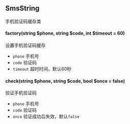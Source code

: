 ## SmsString

手机验证码缓存类

#### factory(string $phone, string $code, int $timeout = 60)

设置手机验证码缓存

- `phone` 手机号
- `code` 验证码
- `timeout` 超时时间，默认60秒

#### check(string $phone, string $code, bool $once = false)

验证手机验证码

- `phone` 手机号
- `code` 验证码
- `once` 验证成功后失效，默认`false`